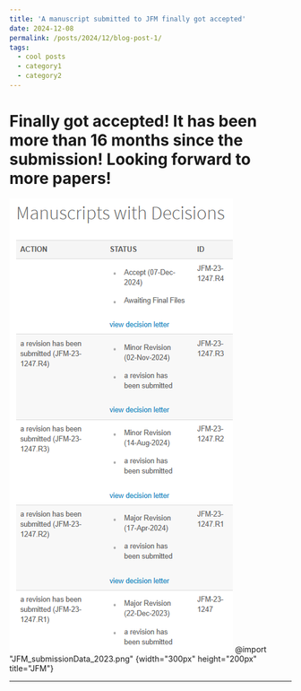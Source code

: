 ```yaml
---
title: 'A manuscript submitted to JFM finally got accepted'
date: 2024-12-08
permalink: /posts/2024/12/blog-post-1/
tags:
  - cool posts
  - category1
  - category2
---
```


Finally got accepted! It has been more than 16 months since the submission! Looking forward to more papers!
======

![image info](/_posts/JFM_submissionData_2023.png)
@import "JFM_submissionData_2023.png" {width="300px" height="200px" title="JFM"}

------
